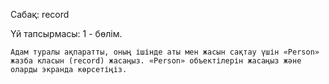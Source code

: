 Сабақ: record

Үй тапсырмасы: 1 - бөлім.

    Адам туралы ақпаратты, оның ішінде аты мен жасын сақтау үшін «Person» жазба класын (record) жасаңыз. «Person» объектілерін жасаңыз және оларды экранда көрсетіңіз.
